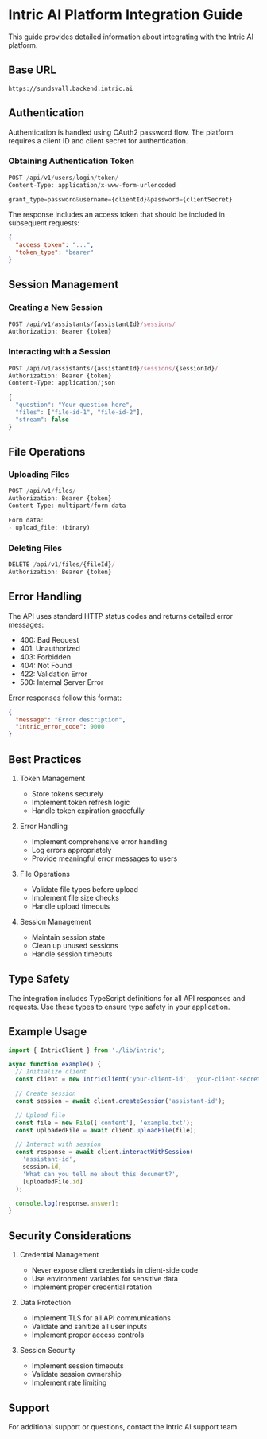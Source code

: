 # Intric AI Platform Integration Guide

This guide provides detailed information about integrating with the Intric AI platform.

## Base URL
```
https://sundsvall.backend.intric.ai
```

## Authentication

Authentication is handled using OAuth2 password flow. The platform requires a client ID and client secret for authentication.

### Obtaining Authentication Token
```typescript
POST /api/v1/users/login/token/
Content-Type: application/x-www-form-urlencoded

grant_type=password&username={clientId}&password={clientSecret}
```

The response includes an access token that should be included in subsequent requests:
```json
{
  "access_token": "...",
  "token_type": "bearer"
}
```

## Session Management

### Creating a New Session
```typescript
POST /api/v1/assistants/{assistantId}/sessions/
Authorization: Bearer {token}
```

### Interacting with a Session
```typescript
POST /api/v1/assistants/{assistantId}/sessions/{sessionId}/
Authorization: Bearer {token}
Content-Type: application/json

{
  "question": "Your question here",
  "files": ["file-id-1", "file-id-2"],
  "stream": false
}
```

## File Operations

### Uploading Files
```typescript
POST /api/v1/files/
Authorization: Bearer {token}
Content-Type: multipart/form-data

Form data:
- upload_file: (binary)
```

### Deleting Files
```typescript
DELETE /api/v1/files/{fileId}/
Authorization: Bearer {token}
```

## Error Handling

The API uses standard HTTP status codes and returns detailed error messages:

- 400: Bad Request
- 401: Unauthorized
- 403: Forbidden
- 404: Not Found
- 422: Validation Error
- 500: Internal Server Error

Error responses follow this format:
```json
{
  "message": "Error description",
  "intric_error_code": 9000
}
```

## Best Practices

1. Token Management
   - Store tokens securely
   - Implement token refresh logic
   - Handle token expiration gracefully

2. Error Handling
   - Implement comprehensive error handling
   - Log errors appropriately
   - Provide meaningful error messages to users

3. File Operations
   - Validate file types before upload
   - Implement file size checks
   - Handle upload timeouts

4. Session Management
   - Maintain session state
   - Clean up unused sessions
   - Handle session timeouts

## Type Safety

The integration includes TypeScript definitions for all API responses and requests. Use these types to ensure type safety in your application.

## Example Usage

```typescript
import { IntricClient } from './lib/intric';

async function example() {
  // Initialize client
  const client = new IntricClient('your-client-id', 'your-client-secret');

  // Create session
  const session = await client.createSession('assistant-id');

  // Upload file
  const file = new File(['content'], 'example.txt');
  const uploadedFile = await client.uploadFile(file);

  // Interact with session
  const response = await client.interactWithSession(
    'assistant-id',
    session.id,
    'What can you tell me about this document?',
    [uploadedFile.id]
  );

  console.log(response.answer);
}
```

## Security Considerations

1. Credential Management
   - Never expose client credentials in client-side code
   - Use environment variables for sensitive data
   - Implement proper credential rotation

2. Data Protection
   - Implement TLS for all API communications
   - Validate and sanitize all user inputs
   - Implement proper access controls

3. Session Security
   - Implement session timeouts
   - Validate session ownership
   - Implement rate limiting

## Support

For additional support or questions, contact the Intric AI support team.